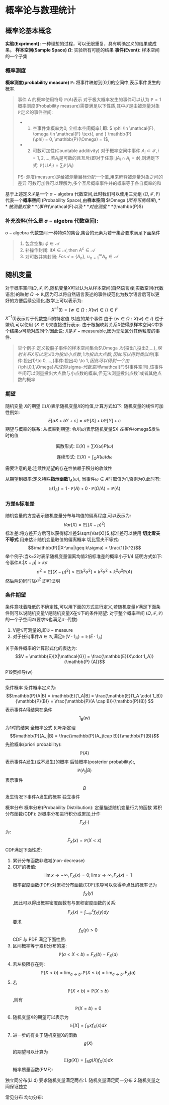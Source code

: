 # 概率论与数理统计
## 概率论基本概念
**实验(Expriment):** 一种理想的过程，可以无限重复，具有明确定义的结果或成果。
**样本空间(Sample Space) $\Omega$:** 实验所有可能的结果
**事件(Event):**  样本空间的一个子集
### 概率测度
**概率测度(probability measure) $\mathbb{P}$:** 将事件映射到[0,1]的空间中,表示事件发生的概率.
> 事件 A 的概率使用符号 $\mathbb{P}(A)$表示
对于极大概率发生的事件可以认为 $\mathbb{P} = 1$
概率测度(Probability measure)需要满足以下性质,其中$\mathcal{F}$是由被测量对象 $\mathbb{P}$定义的事件空间:
>+ 1. 空事件集概率为0, 全样本空间概率1,即: $ \phi \in \mathcal{F}, \omega \in \mathcal{F} \text{, and } \mathbb{P}(\phi) = 0, \mathbb{P}(\Omega) = 1$, 
>+ 2. 可数可加性(Countable additivity) 对于概率空间中事件 $A_i \subset \mathcal{F}, i = 1,2,...$,若$A_i$是可数的且互斥(即对于任意i,j$A_i \cap A_j = \phi$),则满足下式:
$\mathbb{P}(\cup A_i) = \sum_i \mathbb{P}(A_i)$
> 
> PS: 
  测度(measure)是给被测量目标分配一个值,用来解释被测量对象之间的差异
  可数可加性可以理解为,多个互斥概率事件并的概率等于各自概率的和

基于上述定义$\mathcal{F}$是一个 $\sigma-\text{algebra}$ 代数空间,此时我们可以使用三元组 $(\Omega,\mathcal{F},\mathbb{P})$代表一个**概率空间** (Probability Space),由**样本空间** $\Omega
$(所有可能结果),**被测量对象** (事件)$\mathcal{F}$以及**对应测度** ($\mathbb{P}$)

### 补充资料(什么是 $\sigma-\text{algebra}$ 代数空间):
 $\sigma-\text{algebra}$ 代数空间:一种特殊的集合,集合的元素为若干集合要求满足下面条件
> 1. 包含空集: $\phi \in \mathcal{A}$
> 2. 补操作封闭: $\text{if} A\in \mathcal{A}, \text{then } A^c \in \mathcal{A}$
> 3. 对可数并集封闭: $For \mathcal{A} = \{A_n\} \text{, } \cup^{\infty}_{n=1} A_n \in \mathcal{A}$

## 随机变量
对于概率空间$(\Omega,\mathcal{F},\mathbb{P})$,随机变量$X$可以认为从样本空间(自然语言)到实数空间(代数语言)的映射 $\Omega \to \mathbb{R}$,因为可以将自然语言表述的事件规范化为数学语言后可以更好的方便后续公理化.数学上可以表示为:
$$X^{-1}(I) = \{w\in \Omega: X(w) \in I \} \in F$$
$X^{-1}(I)$表示对于代数空间的特定值 $I$对应的某个事件
由于 $\{w\in \Omega: X(w) \in I \}$ 过于繁琐,可以使用 $\{X\in I\}$来直接进行表示.
由于根据映射关系$X$使得原样本空间$\Omega$中多个结果$\omega$可能对应同个$I$因此说:
$X$是$\mathcal{F}-\text{measurable}$,因为无法区分其他粒度的事件.
> 举个例子:定义投骰子事件的样本空间集合$\Omega
$为$\{投出1,投出2,...\}$,映射关系X可以定义0为投出小点数,1为投出大点数,因此可以得到类似的$\{事件:投出1\}\to 0$,...,$\{事件:投出4\} \to 1$,因此可以得到一个由$\{\phi,0,1,\Omega\}$构成的$\sigma-$代数空间$\mathcal{F}$(事件空间),该事件空间可以测量投出大点数与小点数的概率,但无法测量投出点数1或者其他点数的概率

### 期望
随机变量 $X$的期望 $\mathbb{E}(X)$表示随机变量$X$的均值,计算方式如下:
随机变量的线性可加性例如:
$$ E[aX + bY + c] = a\mathbb{E}[X] + b\mathbb{E}[Y] + c $$
期望与概率的联系:
从概率到期望: 令$X(\omega)$表示随机变量$X
$在事件$\omega$发生时的值
<center>
  
离散形式:  $\mathbb{E}(X) = \sum X(\omega)P(\omega)$  

连续形式: $\mathbb{E}(X) = \int_\Omega X(\omega) d \omega$
</center>


需要注意的是:连续性期望的存在性依赖于积分的收敛性

从期望到概率:定义特殊**指示函数**$1_A(\omega)$, 当事件$\omega \in A$时取值为1,否则为0.此时有:
$$\mathbb{E}(1_A) = 1\cdot \mathbb{P}(A) + 0 \cdot \mathbb{P}(\Omega / A) = \mathbb{P}(A)$$

### 方差&标准差
随机变量的方差表示随机变量分布与均值的偏离程度,可以表示为:
$$Var(X) = \mathbb{E}[(X-\mu)^2]$$
标准差:将方差开方后可以获得标准差$\sqrt{Var(X)}$,标准差可以使用 **切比雪夫不等式** 用来估计随机变量取值的偏离概率
切比雪夫不等式:
$$\mathbb{P}(|X-\mu|\geq k\sigma) < \frac{1}{k^2}$$
举个例子:当k=2时表示随机变量偏离均值2倍标准差的概率小于1/4
证明方式如下:
令事件A:$|X-\mu| > k\sigma$
$$\sigma^2 = \mathbb{E}[(X-\mu)^2] > \mathbb{E}[k^2\sigma^2] = k^2\sigma^2 > k^2\sigma^2\mathbb{P}(A)$$
然后两边同时除$\sigma^2$ 即可证明

### 条件期望
条件意味着降低的不确定性,可以用下面的方式进行定义,若随机变量$V$满足下面条件则可以说随机变量$V$是随机变量$X$在$\mathcal{G}$下的条件期望:
对于整个概率空间 $(\Omega,\mathcal{F},\mathbb{P})$的一个子空间$\mathcal{G}$(要求$\mathcal{G}$也满足$\sigma-$代数)
1. V是$\mathcal{G}$可测量的,即$\mathcal{G}-\text{measure}$
2. 对于任何事件$A\in \mathcal{G}$,满足$\mathbb{E}(V\cdot 1_A) = \mathbb{E}(E\cdot 1_A)$

关于条件概率的计算形式化的表达为:
$$V = \mathbb{E}[X|\mathcal{G}] = \frac{\mathbb{E}(X\cdot 1_A)}{\mathbb{P} (A)}$$

P19页推导(w)

--- 

条件概率
条件概率定义为:
$$\mathbb{P}(A|B) = \mathbb{E}[1_A|B] = \frac{\mathbb{E}(1_A \cdot 1_B)}{\mathbb{P}(B)} = \frac{\mathbb{P}(A \cap B)}{\mathbb{P}(B)} $$
表示事件A得结果在条件$$1_B(w)$$为1时的结果
全概率公式
贝叶斯定理
$$\mathbb{P}(A_j|B) = \frac{\mathbb{P}(A_j\cap B)}{\mathbb{P}(B)}$$
先验概率(priori probability): $$\mathbb{P}(A)$$表示事件A发生(或不发生)的概率
后验概率(posterior probability):,$$\mathbb P(A_j|B)$$ 表示事件 $$B$$发生情况下事件A发生的概率
独立事件

概率分布
概率分布(Probability Distribution): 定量描述随机变量行为的函数 
累积分布函数(CDF): 对概率分布进行积分或累加,计作$$F_X(\cdot)$$为:
$$F_X(x) = \mathbb{P} (X<x) $$
  CDF满足下面性质:
1. 累计分布函数非递减(non-decrease)
2. CDF的极值: $$\lim x\to -\infty, F_X(x) = 0; \lim x \to \infty, F_X(x) = 1$$
概率密度函数(PDF):对累积分布函数(CDF)求导可以获得单点处的概率记为$$f_X(y)$$,因此可以得出概率密度函数有与累积密度函数的关系:
$$F_X(x) = \int_{-\infty}^x f_X(y) dy$$
要求$$f_X(y) > 0$$
CDF 与 PDF 满足下面性质:
1. 区间概率等于累积分布的差:$$\mathbb{P}(a < X < b) = F_X(b) - F_X(a)$$
2. 若左极限存在则: $$\mathbb{P}(X<b) = \lim _{a\to b^-}\mathbb{P}(X\leq b) = \lim_{a\to b^-} F_X(a)$$
3. 若$$\mathbb{P}(X < b) = \mathbb{P}(X \leq b)$$,则有$$\mathbb{P}(X = b) = 0$$
4. 随机变量X的期望可以表示为 $$\mathbb{E}[X] = \int_\mathbb{R}x f_X(x) dx$$
  1. 进一步的有关于随机变量X的函数$$g(X)$$的期望可以计算为$$\mathbb{E}(g(X)) = \int_{\mathbb{R}}g(X)f_X(x)dx$$
 概率质量函数(PMF):

独立同分布(i.i.d)
要求随机变量满足两点:1. 随机变量满足同一分布 2.随机变量之间保证独立

常见分布
均匀分布: